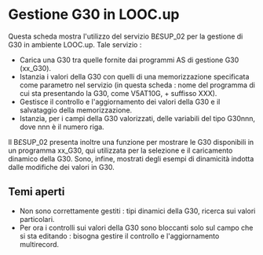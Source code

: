# Gestione G30 in LOOC.up
Questa scheda mostra l'utilizzo del servizio B£SUP_02 per la gestione di G30 in ambiente LOOC.up.
Tale servizio : 

- Carica una G30 tra quelle fornite dai programmi AS di gestione G30 (xx_G30).
- Istanzia i valori della G30 con quelli di una memorizzazione specificata come parametro nel servizio (in questa scheda :  nome del programma di cui sta presentando la G30, come V5AT10G, + suffisso XXX).
- Gestisce il controllo e l'aggiornamento dei valori della G30 e il salvataggio della memorizzazione.
- Istanzia, per i campi della G30 valorizzati, delle variabili del tipo G30nnn, dove nnn è il numero riga.

Il B£SUP_02 presenta inoltre una funzione per mostrare le G30 disponibili in un programma xx_G30, qui utilizzata per la selezione e il caricamento dinamico della G30. Sono, infine, mostrati degli esempi di dinamicità indotta dalle modifiche dei valori in G30.

## Temi aperti

- Non sono correttamente gestiti :  tipi dinamici della G30, ricerca sui valori particolari.
- Per ora i controlli sui valori della G30 sono bloccanti solo sul campo che si sta editando :  bisogna gestire il controllo e l'aggiornamento multirecord.

